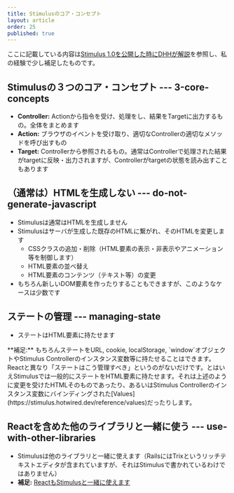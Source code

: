 ```yaml
---
title: Stimulusのコア・コンセプト
layout: article
order: 25
published: true
---
```


ここに記載している内容は[Stimulus 1.0を公開した時にDHHが解説](https://signalvnoise.com/svn3/stimulus-1-0-a-modest-javascript-framework-for-the-html-you-already-have/)を参照し、私の経験で少し補足したものです。

## Stimulusの３つのコア・コンセプト --- 3-core-concepts

* **Controller:** Actionから指令を受け、処理をし、結果をTargetに出力するもの。全体をまとめます
* **Action:** ブラウザのイベントを受け取り、適切なControllerの適切なメソッドを呼び出すもの
* **Target:** Controllerから参照されるもの。通常はControllerで処理された結果がtargetに反映・出力されますが、Controllerがtargetの状態を読み出すこともあります

## （通常は）HTMLを生成しない --- do-not-generate-javascript

* Stimulusは通常はHTMLを生成しません
* Stimulusはサーバが生成した既存のHTMLに繋がれ、そのHTMLを変更します
    * CSSクラスの追加・削除（HTML要素の表示・非表示やアニメーション等を制御します）
    * HTML要素の並べ替え
    * HTML要素のコンテンツ（テキスト等）の変更
* もちろん新しいDOM要素を作ったりすることもできますが、このようなケースは少数です

## ステートの管理 --- managing-state

* ステートはHTML要素に持たせます

<span class="italic">
**補足:** もちろんステートをURL, cookie, localStorage, `window`オブジェクトやStimulus Controllerのインスタンス変数等に持たせることはできます。Reactと異なり「ステートはこう管理すべき」というのがないだけです。とはいえStimulusでは一般的にステートをHTML要素に持たせます。それは上述のように変更を受けたHTMLそのものであったり、あるいはStimulus Controllerのインスタンス変数にバインディングされた[Values](https://stimulus.hotwired.dev/reference/values)だったりします。
</span>

## Reactを含めた他のライブラリと一緒に使う --- use-with-other-libraries

* Stimulusは他のライブラリと一緒に使えます（RailsにはTrixというリッチテキストエディタが含まれていますが、それはStimulusで書かれているわけではありません）
* <span class="italic">**補足:** [ReactもStimulusと一緒に使えます](/examples/store/store-react-state)</span>
